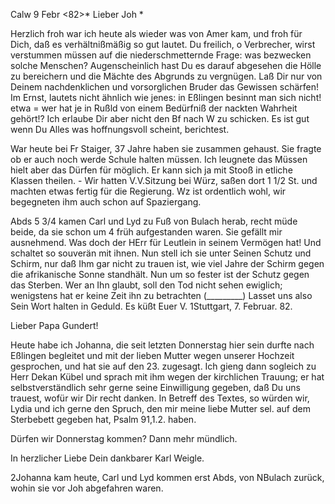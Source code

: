  Calw 9 Febr <82>*
Lieber Joh <Marie>*

Herzlich froh war ich heute als wieder was von Amer kam, und froh für Dich, daß es verhältnißmäßig so gut lautet. Du freilich, o Verbrecher, wirst verstummen müssen auf die niederschmetternde Frage: was bezwecken solche Menschen? Augenscheinlich hast Du es darauf abgesehen die Hölle zu bereichern und die Mächte des Abgrunds zu vergnügen. Laß Dir nur von Deinem nachdenklichen und vorsorglichen Bruder das Gewissen schärfen! Im Ernst, lautets nicht ähnlich wie jenes: in Eßlingen besinnt man sich nicht! etwa = wer hat je in Rußld von einem Bedürfniß der nackten Wahrheit gehört!? Ich erlaube Dir aber nicht den Bf nach W zu schicken. Es ist gut wenn Du Alles was hoffnungsvoll scheint, berichtest.

War heute bei Fr Staiger, 37 Jahre haben sie zusammen gehaust. Sie fragte ob er auch noch werde Schule halten müssen. Ich leugnete das Müssen hielt aber das Dürfen für möglich. Er kann sich ja mit Stooß in etliche Klassen theilen. - Wir hatten V.V.Sitzung bei Würz, saßen dort 1 1/2 St. und machten etwas fertig für die Regierung. Wz ist ordentlich wohl, wir begegneten ihm auch schon auf Spaziergang.

Abds 5 3/4 kamen Carl und Lyd zu Fuß von Bulach herab, recht müde beide, da sie schon um 4 früh aufgestanden waren. Sie gefällt mir ausnehmend. Was doch der HErr für Leutlein in seinem Vermögen hat! Und schaltet so souverän mit ihnen. Nun stell ich sie unter Seinen Schutz und Schirm, nur daß Ihm gar nicht zu trauen ist, wie viel Jahre der Schirm gegen die afrikanische Sonne standhält. Nun um so fester ist der Schutz gegen das Sterben. Wer an Ihn glaubt, soll den Tod nicht sehen ewiglich; wenigstens hat er keine Zeit ihn zu betrachten (_________) Lasset uns also Sein Wort halten in Geduld. 
 Es küßt Euer V.
 1Stuttgart, 7. Februar. 82.

Lieber Papa Gundert!

Heute habe ich Johanna, die seit letzten Donnerstag hier sein durfte nach Eßlingen begleitet und mit der lieben Mutter wegen unserer Hochzeit gesprochen, und hat sie auf den 23. zugesagt. Ich gieng dann sogleich zu Herr Dekan Kübel und sprach mit ihm wegen der kirchlichen Trauung; er hat selbstverständlich sehr gerne seine Einwilligung gegeben, daß Du uns trauest, wofür wir Dir recht danken. In Betreff des Textes, so würden wir, Lydia und ich gerne den Spruch, den mir meine liebe Mutter sel. auf dem Sterbebett gegeben hat, Psalm 91,1.2. haben.

Dürfen wir Donnerstag kommen? Dann mehr mündlich.

In herzlicher Liebe
 Dein dankbarer
 Karl Weigle.

2Johanna kam heute, Carl und Lyd kommen erst Abds, von NBulach zurück, wohin sie vor Joh abgefahren waren.
